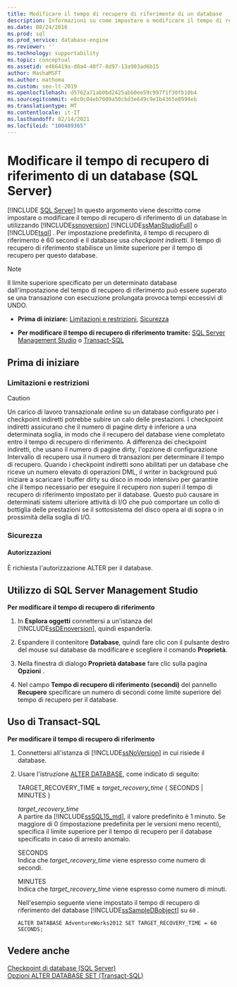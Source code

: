 ```yaml
---
title: Modificare il tempo di recupero di riferimento di un database
description: Informazioni su come impostare o modificare il tempo di recupero di riferimento di un database SQL Server in SQL Server usando SQL Server Management Studio o Transact-SQL.
ms.date: 08/24/2016
ms.prod: sql
ms.prod_service: database-engine
ms.reviewer: ''
ms.technology: supportability
ms.topic: conceptual
ms.assetid: e466419a-d8a4-48f7-8d97-13a903ad6b15
author: MashaMSFT
ms.author: mathoma
ms.custom: seo-lt-2019
ms.openlocfilehash: d5762a71ab0bd2425abb0ee59c997f1f30fb10b4
ms.sourcegitcommit: e8c0c04eb7009a50cbd3e649c9e1b4365e8994eb
ms.translationtype: MT
ms.contentlocale: it-IT
ms.lasthandoff: 02/14/2021
ms.locfileid: "100489365"
---
```

# <a name="change-the-target-recovery-time-of-a-database-sql-server"></a>Modificare il tempo di recupero di riferimento di un database (SQL Server)

 [!INCLUDE [SQL Server](../../includes/applies-to-version/sqlserver.md)]
  In questo argomento viene descritto come impostare o modificare il tempo di recupero di riferimento di un database in utilizzando [!INCLUDE[ssnoversion](../../includes/ssnoversion-md.md)] [!INCLUDE[ssManStudioFull](../../includes/ssmanstudiofull-md.md)] o [!INCLUDE[tsql](../../includes/tsql-md.md)] . Per impostazione predefinita, il tempo di recupero di riferimento è 60 secondi e il database usa *checkpoint indiretti*. Il tempo di recupero di riferimento stabilisce un limite superiore per il tempo di recupero per questo database.  
  
> [!NOTE]  
>  Il limite superiore specificato per un determinato database dall'impostazione del tempo di recupero di riferimento può essere superato se una transazione con esecuzione prolungata provoca tempi eccessivi di UNDO.  
  
-   **Prima di iniziare:**  [Limitazioni e restrizioni](#Restrictions), [Sicurezza](#Security)  
  
-   **Per modificare il tempo di recupero di riferimento tramite:**  [SQL Server Management Studio](#SSMSProcedure) o [Transact-SQL](#TsqlProcedure)  
  
##  <a name="before-you-begin"></a><a name="BeforeYouBegin"></a> Prima di iniziare  
  
###  <a name="limitations-and-restrictions"></a><a name="Restrictions"></a> Limitazioni e restrizioni 
  
> [!CAUTION]  
>  Un carico di lavoro transazionale online su un database configurato per i checkpoint indiretti potrebbe subire un calo delle prestazioni. I checkpoint indiretti assicurano che il numero di pagine dirty è inferiore a una determinata soglia, in modo che il recupero del database viene completato entro il tempo di recupero di riferimento. A differenza dei checkpoint indiretti, che usano il numero di pagine dirty, l'opzione di configurazione Intervallo di recupero usa il numero di transazioni per determinare il tempo di recupero. Quando i checkpoint indiretti sono abilitati per un database che riceve un numero elevato di operazioni DML, il writer in background può iniziare a scaricare i buffer dirty su disco in modo intensivo per garantire che il tempo necessario per eseguire il recupero non superi il tempo di recupero di riferimento impostato per il database. Questo può causare in determinati sistemi ulteriore attività di I/O che può comportare un collo di bottiglia delle prestazioni se il sottosistema del disco opera al di sopra o in prossimità della soglia di I/O.  
  
###  <a name="security"></a><a name="Security"></a> Sicurezza  
  
####  <a name="permissions"></a><a name="Permissions"></a> Autorizzazioni  
 È richiesta l'autorizzazione ALTER per il database.  
  
##  <a name="using-sql-server-management-studio"></a><a name="SSMSProcedure"></a> Utilizzo di SQL Server Management Studio  
 **Per modificare il tempo di recupero di riferimento**  
  
1.  In **Esplora oggetti** connettersi a un'istanza del [!INCLUDE[ssDEnoversion](../../includes/ssdenoversion-md.md)], quindi espanderla.  
  
2.  Espandere il contenitore **Database**, quindi fare clic con il pulsante destro del mouse sul database da modificare e scegliere il comando **Proprietà**.  
  
3.  Nella finestra di dialogo **Proprietà database** fare clic sulla pagina **Opzioni** .  
  
4.  Nel campo **Tempo di recupero di riferimento (secondi)** del pannello **Recupero** specificare un numero di secondi come limite superiore del tempo di recupero per il database.  

##  <a name="using-transact-sql"></a><a name="TsqlProcedure"></a> Uso di Transact-SQL  
 **Per modificare il tempo di recupero di riferimento**  
  
1.  Connettersi all'istanza di [!INCLUDE[ssNoVersion](../../includes/ssnoversion-md.md)] in cui risiede il database.  
  
2.  Usare l'istruzione [ALTER DATABASE](../../t-sql/statements/alter-database-transact-sql-set-options.md), come indicato di seguito:  
  
     TARGET_RECOVERY_TIME **=** _target_recovery_time_ { SECONDS | MINUTES }  
  
     *target_recovery_time*  
     A partire da [!INCLUDE[ssSQL15_md](../../includes/sssql16-md.md)], il valore predefinito è 1 minuto. Se maggiore di 0 (impostazione predefinita per le versioni meno recenti), specifica il limite superiore per il tempo di recupero per il database specificato in caso di arresto anomalo.  
  
     SECONDS  
     Indica che *target_recovery_time* viene espresso come numero di secondi.  
  
     MINUTES  
     Indica che *target_recovery_time* viene espresso come numero di minuti.  
  
     Nell'esempio seguente viene impostato il tempo di recupero di riferimento del database [!INCLUDE[ssSampleDBobject](../../includes/sssampledbobject-md.md)] su `60` .  
  
    ```  
    ALTER DATABASE AdventureWorks2012 SET TARGET_RECOVERY_TIME = 60 SECONDS;  
    ```  
  
## <a name="see-also"></a>Vedere anche  
 [Checkpoint di database &#40;SQL Server&#41;](../../relational-databases/logs/database-checkpoints-sql-server.md)   
 [Opzioni ALTER DATABASE SET &#40;Transact-SQL&#41;](../../t-sql/statements/alter-database-transact-sql-set-options.md)  
  
  
